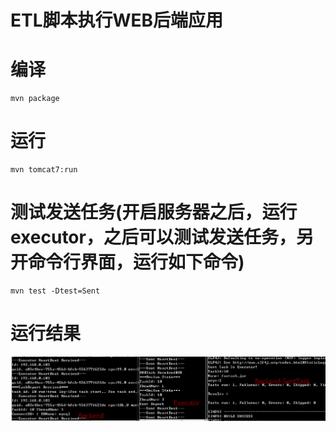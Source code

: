 # ETL脚本执行WEB后端应用

# 编译

	mvn package

# 运行

	mvn tomcat7:run
	
# 测试发送任务(开启服务器之后，运行executor，之后可以测试发送任务，另开命令行界面，运行如下命令)

	mvn test -Dtest=Sent
	
# 运行结果

![最后效果](test.png)